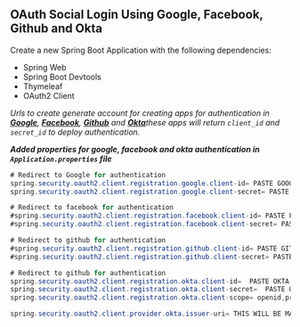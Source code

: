 ## OAuth Social Login Using Google, Facebook, Github and Okta
Create a new Spring Boot Application with the following dependencies:
- Spring Web
- Spring Boot Devtools
- Thymeleaf
- OAuth2 Client


_Urls to create generate account for creating apps for authentication in [__Google__](https://console.developers.google.com), [__Facebook__](https://developers.facebook.com/), [__Github__](https://developer.github.com) and [__Okta__](https://developer.okta.com/)these apps will return `client_id` and `secret_id` to deploy authentication._ 


___Added properties for google, facebook and okta authentication in `Application.properties` file___
```java
# Redirect to Google for authentication
spring.security.oauth2.client.registration.google.client-id= PASTE GOOGLE CLIENT ID HERE_
spring.security.oauth2.client.registration.google.client-secret= PASTE GOOGLE CLIENT SECRET HERE_

# Redirect to facebook for authentication
#spring.security.oauth2.client.registration.facebook.client-id= PASTE FACEBOOK CLIENT ID HERE_
#spring.security.oauth2.client.registration.facebook.client-secret= PASTE FACEBOOKS CLIENT SECRET HERE_

# Redirect to github for authentication
#spring.security.oauth2.client.registration.github.client-id= PASTE GITHUB CLIENT ID HERE_
#spring.security.oauth2.client.registration.github.client-secret= PASTE GITHUB CLIENT SECRET HERE_

# Redirect to github for authentication
spring.security.oauth2.client.registration.okta.client-id=  PASTE OKTA CLIENT ID HERE
spring.security.oauth2.client.registration.okta.client-secret=  PASTE OKTA CLIENT SECRET HERE
spring.security.oauth2.client.registration.okta.client-scope= openid,profile

spring.security.oauth2.client.provider.okta.issuer-uri= THIS WILL BE MAILED TO YOU ONCE YOU HAVE CREATED THE OKTA DEVELOPERS ACCOUNT
```
